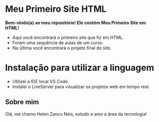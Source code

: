 # Meu Primeiro Site HTML

**Bem-vindo(a) ao meu repositório! Ele contém Meu Primeiro Site em HTML!**

- Aqui você encontrará o primeiro site que fiz em HTML.
- Foram uma sequência de aulas de um curso.
- Na última você encontrará o projeto final do site.

# Instalação para utilizar a linguagem

- Utilizei a IDE  local VS Code.
- Instalei o LiveServer para visualizar os projetos web em tempo real.

## Sobre mim

Olá, me chamo Helen Zanco Neis, estudo e amo a área da tecnologia!
